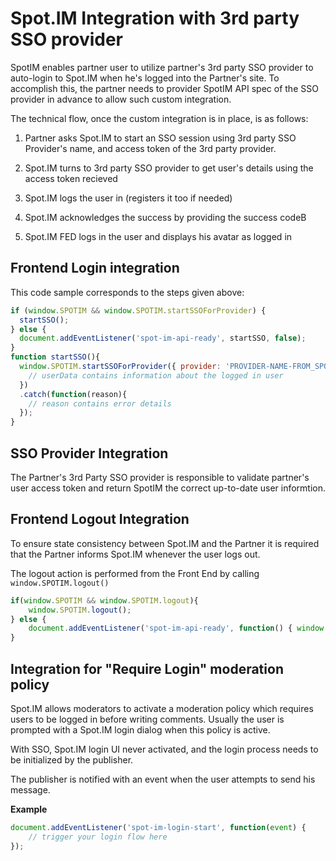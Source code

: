 
# Spot.IM Integration with 3rd party SSO provider


SpotIM enables partner user to utilize partner's 3rd party SSO provider to auto-login to Spot.IM when he's logged into the Partner's site.
To accomplish this, the partner needs to provider SpotIM API spec of the SSO provider in advance to allow such custom integration.

The technical flow, once the custom integration is in place, is as follows:

1.  Partner asks Spot.IM to start an SSO session using 3rd party SSO Provider's name, and access token of the 3rd party provider.

2. Spot.IM turns to 3rd party SSO provider to get user's details using the access token recieved

3. Spot.IM logs the user in (registers it too if needed)

4. Spot.IM acknowledges the success by providing the success codeB

5. Spot.IM FED logs in the user and displays his avatar as logged in

## Frontend Login integration
This code sample corresponds to the steps given above:
```javascript
if (window.SPOTIM && window.SPOTIM.startSSOForProvider) {
  startSSO();
} else {
  document.addEventListener('spot-im-api-ready', startSSO, false);
}
function startSSO(){
  window.SPOTIM.startSSOForProvider({ provider: 'PROVIDER-NAME-FROM_SPOTIM', token: token }).then(function(userData) {
    // userData contains information about the logged in user
  })
  .catch(function(reason){
    // reason contains error details
  });
}
```
## SSO Provider Integration
The Partner's 3rd Party SSO provider is responsible to validate partner's user access token and return SpotIM the correct
up-to-date user informtion.


## Frontend Logout Integration

To ensure state consistency between Spot.IM and the Partner it is required that the Partner informs Spot.IM whenever the user logs out.

The logout action is performed from the Front End by calling  `window.SPOTIM.logout()`

```javascript
if(window.SPOTIM && window.SPOTIM.logout){
    window.SPOTIM.logout();
} else {
    document.addEventListener('spot-im-api-ready', function() { window.SPOTIM.logout(); }, false);
}
```

## Integration for "Require Login" moderation policy

Spot.IM allows moderators to activate a moderation policy which requires users to be logged in before writing comments.
Usually the user is prompted with a Spot.IM login dialog when this policy is active.

With SSO, Spot.IM login UI never activated, and the login process needs to be initialized by the publisher.

The publisher is notified with an event when the user attempts to send his message.


**Example**
```javascript
document.addEventListener('spot-im-login-start', function(event) {
    // trigger your login flow here
});
```

